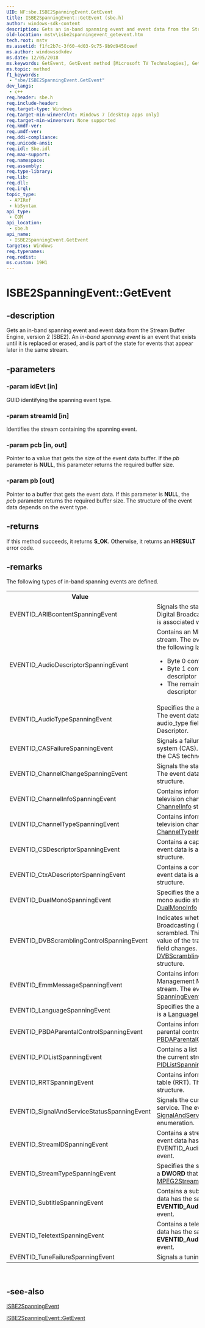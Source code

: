 ```yaml
---
UID: NF:sbe.ISBE2SpanningEvent.GetEvent
title: ISBE2SpanningEvent::GetEvent (sbe.h)
author: windows-sdk-content
description: Gets an in-band spanning event and event data from the Stream Buffer Engine, version 2 (SBE2). An in-band spanning event is an event that exists until it is replaced or erased, and is part of the state for events that appear later in the same stream.
old-location: mstv\isbe2spanningevent_getevent.htm
tech.root: mstv
ms.assetid: f1fc2b7c-3f60-4d03-9c75-9b9d9450ceef
ms.author: windowssdkdev
ms.date: 12/05/2018
ms.keywords: GetEvent, GetEvent method [Microsoft TV Technologies], GetEvent method [Microsoft TV Technologies],ISBE2SpanningEvent interface, ISBE2SpanningEvent interface [Microsoft TV Technologies],GetEvent method, ISBE2SpanningEvent.GetEvent, ISBE2SpanningEvent::GetEvent, mstv.isbe2spanningevent_getevent, sbe/ISBE2SpanningEvent::GetEvent
ms.topic: method
f1_keywords: 
 - "sbe/ISBE2SpanningEvent.GetEvent"
dev_langs:
 - c++
req.header: sbe.h
req.include-header: 
req.target-type: Windows
req.target-min-winverclnt: Windows 7 [desktop apps only]
req.target-min-winversvr: None supported
req.kmdf-ver: 
req.umdf-ver: 
req.ddi-compliance: 
req.unicode-ansi: 
req.idl: Sbe.idl
req.max-support: 
req.namespace: 
req.assembly: 
req.type-library: 
req.lib: 
req.dll: 
req.irql: 
topic_type:
 - APIRef
 - kbSyntax
api_type:
 - COM
api_location:
 - sbe.h
api_name:
 - ISBE2SpanningEvent.GetEvent
targetos: Windows
req.typenames: 
req.redist: 
ms.custom: 19H1
---
```


# ISBE2SpanningEvent::GetEvent


## -description


Gets an in-band spanning event and  event data from the Stream Buffer Engine, version 2 (SBE2). An <i>in-band spanning event</i> is an event that exists until it is replaced or erased, and is part of the state for events that appear later in the same stream.


## -parameters




### -param idEvt [in]

GUID identifying the spanning event type.


### -param streamId [in]

Identifies the stream containing the spanning event.


### -param pcb [in, out]

Pointer to a value that gets the size of the event data buffer. If the <i>pb</i> parameter is <b>NULL</b>, this parameter returns the required buffer size.


### -param pb [out]

Pointer to a buffer that gets the event data. If this parameter is <b>NULL</b>, the <i>pcb</i> parameter returns the required buffer size. The structure of the event data depends on the event type.


## -returns



If this method succeeds, it returns <b xmlns:loc="http://microsoft.com/wdcml/l10n">S_OK</b>. Otherwise, it returns an <b xmlns:loc="http://microsoft.com/wdcml/l10n">HRESULT</b> error code.




## -remarks



The following types of in-band spanning events are defined.


<table>
<tr>
<th>Value</th>
<th>Description</th>
</tr>
<tr>
<td>EVENTID_ARIBcontentSpanningEvent</td>
<td>Signals the start of Integrated Services Digital Broadcasting (ISDB) content. No data is associated with this event.</td>
</tr>
<tr>
<td>EVENTID_AudioDescriptorSpanningEvent</td>
<td>Contains an MPEG-2 descriptor for an audio stream. The event data is a byte array with the following layout:<ul>
<li>Byte 0 contains the descriptor tag.</li>
<li>Byte 1 contains the length of the descriptor body.</li>
<li>The remaining bytes contain the descriptor body.</li>
</ul>
</td>
</tr>
<tr>
<td>EVENTID_AudioTypeSpanningEvent</td>
<td>Specifies the audio type of the data stream. The event data is a <b>char</b> that contains the audio_type field from the ISO 639 Language Descriptor.</td>
</tr>
<tr>
<td>EVENTID_CASFailureSpanningEvent</td>
<td>Signals a failure in the condition access system (CAS). The event data depends on the CAS technology in use. </td>
</tr>
<tr>
<td>EVENTID_ChannelChangeSpanningEvent</td>
<td>Signals the start or end of a channel change. The event data is a <a href="https://docs.microsoft.com/previous-versions/windows/desktop/mstv/channelchangeinfo">ChannelChangeInfo</a> structure.</td>
</tr>
<tr>
<td>EVENTID_ChannelInfoSpanningEvent</td>
<td>Contains information about the cable television channel. The event data is a <a href="https://docs.microsoft.com/previous-versions/windows/desktop/mstv/channelinfo">ChannelInfo</a> structure.</td>
</tr>
<tr>
<td>EVENTID_ChannelTypeSpanningEvent</td>
<td>Contains information about the cable television channel type. The event data is a <a href="https://docs.microsoft.com/previous-versions/windows/desktop/mstv/channelinfo">ChannelTypeInfo</a> structure.</td>
</tr>
<tr>
<td>EVENTID_CSDescriptorSpanningEvent</td>
<td>Contains a caption service descriptor. The event data is a <a href="https://docs.microsoft.com/previous-versions/windows/desktop/mstv/spanningeventdescriptor">SpanningEventDescriptor</a> structure.</td>
</tr>
<tr>
<td>EVENTID_CtxADescriptorSpanningEvent</td>
<td>Contains a content advisory descriptor. The event data is a <a href="https://docs.microsoft.com/previous-versions/windows/desktop/mstv/spanningeventdescriptor">SpanningEventDescriptor</a> structure.</td>
</tr>
<tr>
<td>EVENTID_DualMonoSpanningEvent</td>
<td>Specifies the audio languages for a dual-mono audio stream. The event data is a <a href="https://docs.microsoft.com/previous-versions/windows/desktop/mstv/dualmonoinfo">DualMonoInfo</a> structure.</td>
</tr>
<tr>
<td>EVENTID_DVBScramblingControlSpanningEvent</td>
<td>Indicates whether a Digital Video Broadcasting (DVB) program stream is scrambled. This event is signaled when the value of the transport_scrambling_control field changes. The event data is a <a href="https://docs.microsoft.com/previous-versions/windows/desktop/mstv/dvbscramblingcontrolspanningevent">DVBScramblingControlSpanningEvent</a> structure.</td>
</tr>
<tr>
<td>EVENTID_EmmMessageSpanningEvent</td>
<td>Contains information about an Entitlement Management Message (EMM) in a DVB data stream. The event data is a <a href="https://docs.microsoft.com/previous-versions/windows/desktop/mstv/spanningeventemmmessage">SpanningEventEmmMessage</a> structure.</td>
</tr>
<tr>
<td>EVENTID_LanguageSpanningEvent</td>
<td>Specifies the audio language. The event data is a <a href="https://docs.microsoft.com/previous-versions/windows/desktop/mstv/languageinfo">LanguageInfo</a> structure.</td>
</tr>
<tr>
<td>EVENTID_PBDAParentalControlSpanningEvent</td>
<td>Contains information about the current parental control policy. The event data is a <a href="https://docs.microsoft.com/previous-versions/windows/desktop/mstv/pbdaparentalcontrol">PBDAParentalControl</a> structure.</td>
</tr>
<tr>
<td>EVENTID_PIDListSpanningEvent</td>
<td>Contains a list of packet identifiers (PIDs) for the current stream. The event data is a <a href="https://docs.microsoft.com/previous-versions/windows/desktop/mstv/pidlistspanningevent">PIDListSpanningEvent</a> structure.</td>
</tr>
<tr>
<td>EVENTID_RRTSpanningEvent</td>
<td>Contains information about a rating region table (RRT). The data is a <a href="https://docs.microsoft.com/previous-versions/windows/desktop/api/mpeg2structs/ns-mpeg2structs-section">SECTION</a> structure.</td>
</tr>
<tr>
<td>EVENTID_SignalAndServiceStatusSpanningEvent</td>
<td>Signals the current state of the television service. The event data is a member of the <a href="https://docs.microsoft.com/previous-versions/windows/desktop/mstv/signalandservicestatusspanningevent-state">SignalAndServiceStatusSpanningEvent_State</a> enumeration.</td>
</tr>
<tr>
<td>EVENTID_StreamIDSpanningEvent</td>
<td>Contains a stream identifier descriptor.  The event data has the same format as the EVENTID_AudioDescriptorSpanningEvent event.</td>
</tr>
<tr>
<td>EVENTID_StreamTypeSpanningEvent</td>
<td>Specifies the stream type. The event data is a <b>DWORD</b> that contains a value from the <a href="https://docs.microsoft.com/previous-versions/windows/desktop/mstv/mpeg2streamtype">MPEG2StreamType</a> enumeration.</td>
</tr>
<tr>
<td>EVENTID_SubtitleSpanningEvent</td>
<td>Contains a subtitling descriptor. The event data has the same format as the <b>EVENTID_AudioDescriptorSpanningEvent</b> event.</td>
</tr>
<tr>
<td>EVENTID_TeletextSpanningEvent</td>
<td>Contains a teletext descriptor. The event data has the same format as the <b>EVENTID_AudioDescriptorSpanningEvent</b> event.</td>
</tr>
<tr>
<td>EVENTID_TuneFailureSpanningEvent</td>
<td>Signals a tuning failure.</td>
</tr>
</table>
 




## -see-also




<a href="https://docs.microsoft.com/previous-versions/windows/desktop/api/sbe/nn-sbe-isbe2spanningevent">ISBE2SpanningEvent</a>



<a href="https://docs.microsoft.com/previous-versions/windows/desktop/api/sbe/nf-sbe-isbe2spanningevent-getevent">ISBE2SpanningEvent::GetEvent</a>
 

 

